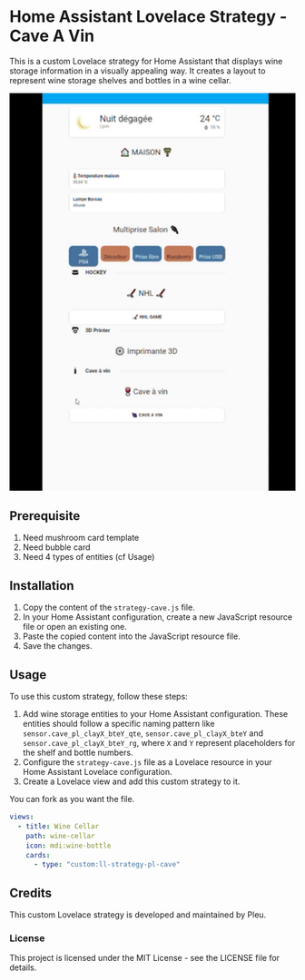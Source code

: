 # Home Assistant Lovelace Strategy - Cave A Vin

This is a custom Lovelace strategy for Home Assistant that displays wine storage information in a visually appealing way. It creates a layout to represent wine storage shelves and bottles in a wine cellar.

![](https://github.com/pleu38/cave_strategy/blob/main/docs/preview_cave.gif)

## Prerequisite

1. Need mushroom card template
2. Need bubble card
3. Need 4 types of entities (cf Usage) 

## Installation

1. Copy the content of the `strategy-cave.js` file.
2. In your Home Assistant configuration, create a new JavaScript resource file or open an existing one.
3. Paste the copied content into the JavaScript resource file.
4. Save the changes.

## Usage

To use this custom strategy, follow these steps:

1. Add wine storage entities to your Home Assistant configuration. These entities should follow a specific naming pattern like `sensor.cave_pl_clayX_bteY_qte`, `sensor.cave_pl_clayX_bteY` and `sensor.cave_pl_clayX_bteY_rg`, where `X` and `Y` represent placeholders for the shelf and bottle numbers.
2. Configure the `strategy-cave.js` file as a Lovelace resource in your Home Assistant Lovelace configuration.
3. Create a Lovelace view and add this custom strategy to it.

You can fork as you want the file. 

```yaml
views:
  - title: Wine Cellar
    path: wine-cellar
    icon: mdi:wine-bottle
    cards:
      - type: "custom:ll-strategy-pl-cave"
```

## Credits
This custom Lovelace strategy is developed and maintained by Pleu.

### License
This project is licensed under the MIT License - see the LICENSE file for details.

